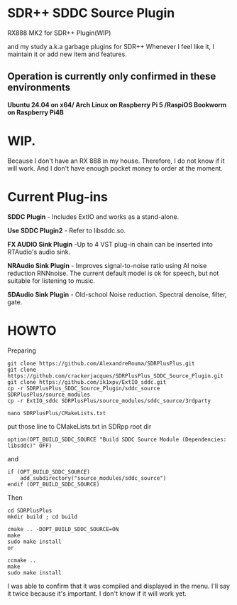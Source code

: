 # SDR++ SDDC Source Plugin
RX888 MK2 for SDR++ Plugin(WIP)

and my study a.k.a garbage plugins for SDR++
Whenever I feel like it, I maintain it or add new item and features.


## Operation is currently only confirmed in these environments

**Ubuntu 24.04 on x64/ Arch Linux on Raspberry Pi 5 /RaspiOS Bookworm on Raspberry Pi4B**

# WIP.
Because I don't have an RX 888 in my house.
Therefore, I do not know if it will work.
And I don't have enough pocket money to order at the moment.

# Current Plug-ins

**SDDC Plugin** - Includes ExtIO and works as a stand-alone.

**Use SDDC Plugin2** - Refer to libsddc.so.

**FX AUDIO Sink Plugin** -Up to 4 VST plug-in chain can be inserted into RTAudio's audio sink.

**NRAudio Sink Plugin** - Improves signal-to-noise ratio using AI noise reduction RNNnoise. The current default model is ok for speech, but not suitable for listening to music.

**SDAudio Sink Plugin**  - Old-school Noise reduction. Spectral denoise, filter, gate.

# HOWTO

Preparing
```
git clone https://github.com/AlexandreRouma/SDRPlusPlus.git
git clone https://github.com/crackerjacques/SDRPlusPlus_SDDC_Source_Plugin.git
git clone https://github.com/ik1xpv/ExtIO_sddc.git
cp -r SDRPlusPlus_SDDC_Source_Plugin/sddc_source SDRPlusPlus/source_modules
cp -r ExtIO_sddc SDRPlusPlus/source_modules/sddc_source/3rdparty

nano SDRPlusPlus/CMakeLists.txt

```
put those line to CMakeLists.txt in SDRpp root dir

```
option(OPT_BUILD_SDDC_SOURCE "Build SDDC Source Module (Dependencies: libsddc)" OFF)
```
and

```
if (OPT_BUILD_SDDC_SOURCE)
    add_subdirectory("source_modules/sddc_source")
endif (OPT_BUILD_SDDC_SOURCE)
```

Then

```
cd SDRPlusPlus
mkdir build ; cd build

cmake .. -DOPT_BUILD_SDDC_SOURCE=ON
make
sudo make install
or

ccmake ..
make
sudo make install

```

I was able to confirm that it was compiled and displayed in the menu.
I'll say it twice because it's important.
I don't know if it will work yet.
